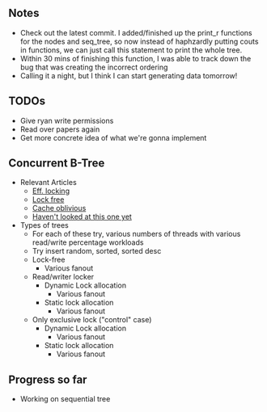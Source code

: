 ## Notes
- Check out the latest commit.  I added/finished up the print_r functions for the nodes and seq_tree, so now instead of haphzardly putting couts in functions, we can just call this statement to print the whole tree.
- Within 30 mins of finishing this function, I was able to track down the bug that was creating the incorrect ordering
- Calling it a night, but I think I can start generating data tomorrow!

## TODOs
- Give ryan write permissions
- Read over papers again
- Get more concrete idea of what we're gonna implement

## Concurrent B-Tree
- Relevant Articles
  - [Eff. locking](http://www.csd.uoc.gr/~hy460/pdf/p650-lehman.pdf)
  - [Lock free](http://www.cs.umanitoba.ca/~hacamero/Research/BtreeTechrpt2011.pdf)
  - [Cache oblivious](http://supertech.csail.mit.edu/papers/cobtree.pdf)
  - [Haven't looked at this one yet](http://koasas.kaist.ac.kr/bitstream/10203/18560/1/A%20Concurrent%20Blink-tree%20algorithm%20using%20a%20cooperative%20locking%20protocol.pdf)
- Types of trees
  - For each of these try, various numbers of threads with various read/write percentage workloads 
  - Try insert random, sorted, sorted desc
  - Lock-free
    - Various fanout    
  - Read/writer locker
    - Dynamic Lock allocation
      - Various fanout 
    - Static lock allocation
      - Various fanout 
  - Only exclusive lock ("control" case)
    - Dynamic Lock allocation
      - Various fanout 
    - Static lock allocation
      - Various fanout

## Progress so far
- Working on sequential tree
 
